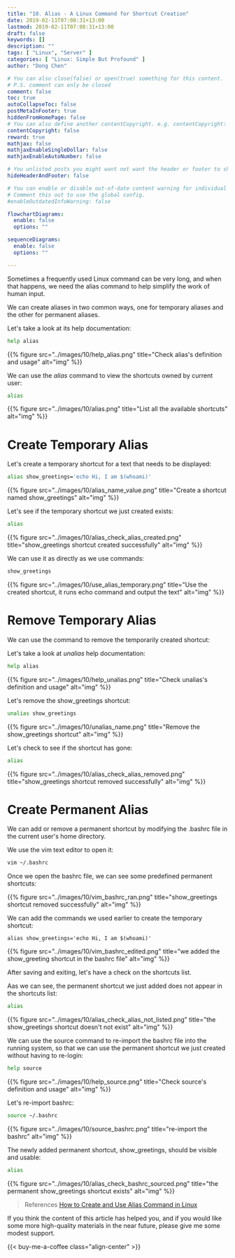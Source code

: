 ```yaml
---
title: "10. Alias - A Linux Command for Shortcut Creation"
date: 2019-02-11T07:08:31+13:00
lastmod: 2019-02-11T07:08:31+13:00
draft: false
keywords: []
description: ""
tags: [ "Linux", "Server" ]
categories: [ "Linux: Simple But Profound" ]
author: "Dong Chen"

# You can also close(false) or open(true) something for this content.
# P.S. comment can only be closed
comment: false
toc: true
autoCollapseToc: false
postMetaInFooter: true
hiddenFromHomePage: false
# You can also define another contentCopyright. e.g. contentCopyright: "This is another copyright."
contentCopyright: false
reward: true
mathjax: false
mathjaxEnableSingleDollar: false
mathjaxEnableAutoNumber: false

# You unlisted posts you might want not want the header or footer to show
hideHeaderAndFooter: false

# You can enable or disable out-of-date content warning for individual post.
# Comment this out to use the global config.
#enableOutdatedInfoWarning: false

flowchartDiagrams:
  enable: false
  options: ""

sequenceDiagrams: 
  enable: false
  options: ""

---
```


<!--more-->

Sometimes a frequently used Linux command can be very long, and when that happens, we need the alias command to help simplify the work of human input.

We can create aliases in two common ways, one for temporary aliases and the other for permanent aliases.

Let's take a look at its help documentation:

```bash
help alias
```

{{% figure src="../images/10/help_alias.png" title="Check alias's definition and usage" alt="img" %}}

We can use the *alias* command to view the shortcuts owned by current user:

```bash
alias
```

{{% figure src="../images/10/alias.png" title="List all the available shortcuts" alt="img" %}}

# Create Temporary Alias

Let's create a temporary shortcut for a text that needs to be displayed:

```bash
alias show_greetings='echo Hi, I am $(whoami)'
```

{{% figure src="../images/10/alias_name_value.png" title="Create a shortcut named show_greetings" alt="img" %}}

Let's see if the temporary shortcut we just created exists:

```bash
alias
```

{{% figure src="../images/10/alias_check_alias_created.png" title="show_greetings shortcut created successfully" alt="img" %}}

We can use it as directly as we use commands:

```bash
show_greetings
```

{{% figure src="../images/10/use_alias_temporary.png" title="Use the created shortcut, it runs echo command and output the text" alt="img" %}}

# Remove Temporary Alias

We can use the  command to remove the temporarily created shortcut:

Let's take a look at *unalias* help documentation:

```bash
help alias
```

{{% figure src="../images/10/help_unalias.png" title="Check unalias's definition and usage" alt="img" %}}

Let's remove the show_greetings shortcut:

```bash
unalias show_greetings
```

{{% figure src="../images/10/unalias_name.png" title="Remove the show_greetings shortcut" alt="img" %}}

Let's check to see if the shortcut has gone:

```bash
alias
```

{{% figure src="../images/10/alias_check_alias_removed.png" title="show_greetings shortcut removed successfully" alt="img" %}}

# Create Permanent Alias

We can add or remove a permanent shortcut by modifying the .bashrc file in the current user's home directory.

We use the vim text editor to open it:

```bash
vim ~/.bashrc
```

Once we open the bashrc file, we can see some predefined permanent shortcuts:

{{% figure src="../images/10/vim_bashrc_ran.png" title="show_greetings shortcut removed successfully" alt="img" %}}

We can add the commands we used earlier to create the temporary shortcut:

```vim
alias show_greetings='echo Hi, I am $(whoami)'
```

{{% figure src="../images/10/vim_bashrc_edited.png" title="we added the show_greeting shortcut in the bashrc file" alt="img" %}}

After saving and exiting, let's have a check on the shortcuts list.

Aas we can see, the permanent shortcut we just added does not appear in the shortcuts list:

```bash
alias
```

{{% figure src="../images/10/alias_check_alias_not_listed.png" title="the show_greetings shortcut doesn't not exist" alt="img" %}}

We can use the source command to re-import the bashrc file into the running system, so that we can use the permanent shortcut we just created without having to re-login:

```bash
help source
```

{{% figure src="../images/10/help_source.png" title="Check source's definition and usage" alt="img" %}}

Let's re-import bashrc:

```bash
source ~/.bashrc
```

{{% figure src="../images/10/source_bashrc.png" title="re-import the bashrc" alt="img" %}}

The newly added permanent shortcut, show_greetings, should be visible and usable:

```bash
alias
```

{{% figure src="../images/10/alias_check_bashrc_sourced.png" title="the permanent show_greetings shortcut exists" alt="img" %}}

> References
> [How to Create and Use Alias Command in Linux](https://www.tecmint.com/create-alias-in-linux/)

If you think the content of this article has helped you, and if you would like some more high-quality materials in the near future, please give me some modest support.

<!-- Buy Me a Coffee Button -->
{{< buy-me-a-coffee class="align-center" >}}
